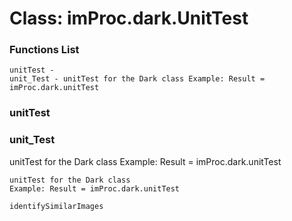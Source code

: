 # Class: imProc.dark.UnitTest



    

### Functions List

    unitTest - 
    unit_Test - unitTest for the Dark class Example: Result = imProc.dark.unitTest

### unitTest




    


### unit_Test

unitTest for the Dark class Example: Result = imProc.dark.unitTest


    
    unitTest for the Dark class  
    Example: Result = imProc.dark.unitTest  
      
    identifySimilarImages  


